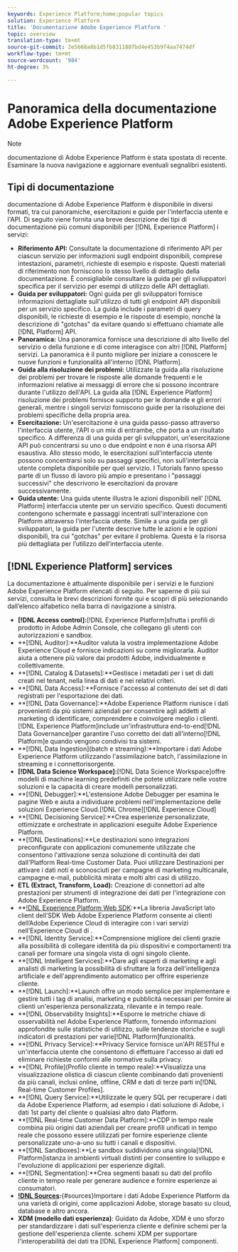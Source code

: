 ```yaml
---
keywords: Experience Platform;home;popular topics
solution: Experience Platform
title: 'Documentazione Adobe Experience Platform '
topic: overview
translation-type: tm+mt
source-git-commit: 2e5668a8b1d5fb831188fbd4e453b9f4aa7474df
workflow-type: tm+mt
source-wordcount: '984'
ht-degree: 3%

---
```



# Panoramica della documentazione  Adobe Experience Platform

>[!NOTE]
> documentazione di Adobe Experience Platform è stata spostata di recente. Esaminare la nuova navigazione e aggiornare eventuali segnalibri esistenti.

## Tipi di documentazione

 documentazione di Adobe Experience Platform è disponibile in diversi formati, tra cui panoramiche, esercitazioni e guide per l&#39;interfaccia utente e l&#39;API. Di seguito viene fornita una breve descrizione dei tipi di documentazione più comuni disponibili per [!DNL Experience Platform] i servizi:

* **Riferimento API:** Consultate la documentazione di riferimento API per ciascun servizio per informazioni sugli endpoint disponibili, comprese intestazioni, parametri, richieste di esempio e risposte. Questi materiali di riferimento non forniscono lo stesso livello di dettaglio della documentazione. È consigliabile consultare la guida per gli sviluppatori specifica per il servizio per esempi di utilizzo delle API dettagliati.
* **Guida per sviluppatori:** Ogni guida per gli sviluppatori fornisce informazioni dettagliate sull&#39;utilizzo di tutti gli endpoint API disponibili per un servizio specifico. La guida include i parametri di query disponibili, le richieste di esempio e le risposte di esempio, nonché la descrizione di &quot;gotchas&quot; da evitare quando si effettuano chiamate alle [!DNL Platform] API.
* **Panoramica:** Una panoramica fornisce una descrizione di alto livello del servizio o della funzione e di come interagisce con altri [!DNL Platform] servizi. La panoramica è il punto migliore per iniziare a conoscere le nuove funzioni e funzionalità all&#39;interno [!DNL Platform].
* **Guida alla risoluzione dei problemi:** Utilizzate la guida alla risoluzione dei problemi per trovare le risposte alle domande frequenti e le informazioni relative ai messaggi di errore che si possono incontrare durante l&#39;utilizzo dell&#39;API. La guida alla [!DNL Experience Platform] risoluzione dei problemi fornisce supporto per le domande e gli errori generali, mentre i singoli servizi forniscono guide per la risoluzione dei problemi specifiche della propria area.
* **Esercitazione:** Un&#39;esercitazione è una guida passo-passo attraverso l&#39;interfaccia utente, l&#39;API o un mix di entrambe, che porta a un risultato specifico. A differenza di una guida per gli sviluppatori, un&#39;esercitazione API può concentrarsi su uno o due endpoint e non è una risorsa API esaustiva. Allo stesso modo, le esercitazioni sull&#39;interfaccia utente possono concentrarsi solo su passaggi specifici, non sull&#39;interfaccia utente completa disponibile per quel servizio. I Tutorials fanno spesso parte di un flusso di lavoro più ampio e presentano i &quot;passaggi successivi&quot; che descrivono le esercitazioni da provare successivamente.
* **Guida utente:** Una guida utente illustra le azioni disponibili nell’ [!DNL Platform] interfaccia utente per un servizio specifico. Questi documenti contengono schermate e passaggi incentrati sull&#39;interazione con Platform attraverso l&#39;interfaccia utente. Simile a una guida per gli sviluppatori, la guida per l&#39;utente descrive tutte le azioni e le opzioni disponibili, tra cui &quot;gotchas&quot; per evitare il problema. Questa è la risorsa più dettagliata per l’utilizzo dell’interfaccia utente.

## [!DNL Experience Platform] services

La documentazione è attualmente disponibile per i servizi e le funzioni  Adobe Experience Platform elencati di seguito. Per saperne di più sui servizi, consulta le brevi descrizioni fornite qui e scopri di più selezionando dall’elenco alfabetico nella barra di navigazione a sinistra.

* **[!DNL Access control]:**[!DNL Experience Platform]sfrutta i profili di prodotto in Adobe Admin Console, che collegano gli utenti con autorizzazioni e sandbox.
* **[!DNL Auditor]:**Auditor valuta la vostra implementazione Adobe Experience Cloud e fornisce indicazioni su come migliorarla. Auditor aiuta a ottenere più valore dai prodotti Adobe, individualmente e collettivamente.
* **[!DNL Catalog & Datasets]:**Gestisce i metadati per i set di dati creati nel tenant, nella linea di dati e nei relativi criteri.
* **[!DNL Data Access]:**Fornisce l&#39;accesso al contenuto dei set di dati registrati per l&#39;esportazione dei dati.
* **[!DNL Data Governance]:**Adobe Experience Platform riunisce i dati provenienti da più sistemi aziendali per consentire agli addetti al marketing di identificare, comprendere e coinvolgere meglio i clienti.[!DNL Experience Platform]include un&#39;infrastruttura end-to-end[!DNL Data Governance]per garantire l&#39;uso corretto dei dati all&#39;interno[!DNL Platform]e quando vengono condivisi tra sistemi.
* **[!DNL Data Ingestion](batch e streaming):**Importare i dati  Adobe Experience Platform utilizzando l&#39;assimilazione batch, l&#39;assimilazione in streaming e i connettori[](#sources)sorgente.
* **[!DNL Data Science Workspace]:**[!DNL Data Science Workspace]offre modelli di machine learning predefiniti che potete utilizzare nelle vostre soluzioni e la capacità di creare modelli personalizzati.
* **[!DNL Debugger]:**L&#39;estensione Adobe Debugger per esamina le pagine Web e aiuta a individuare problemi nell&#39;implementazione delle soluzioni Experience Cloud.[!DNL Chrome][!DNL Experience Cloud]
* **[!DNL Decisioning Service]:**Crea esperienze personalizzate, ottimizzate e orchestrate in applicazioni eseguite  Adobe Experience Platform.
* **[!DNL Destinations]:**Le destinazioni sono integrazioni preconfigurate con applicazioni comunemente utilizzate che consentono l&#39;attivazione senza soluzione di continuità dei dati dall&#39;Platform Real-time Customer Data. Puoi utilizzare Destinazioni per attivare i dati noti e sconosciuti per campagne di marketing multicanale, campagne e-mail, pubblicità mirata e molti altri casi di utilizzo.
* **ETL (Extract, Transform, Load):** Creazione di connettori ad alte prestazioni per strumenti di integrazione dei dati per l&#39;integrazione con  Adobe Experience Platform.
* **[!DNL Experience Platform Web SDK](Beta):**La libreria JavaScript lato client dell’SDK Web  Adobe Experience Platform consente ai clienti dell’Adobe Experience Cloud di interagire con i vari servizi nell’Experience Cloud di .
* **[!DNL Identity Service]:**Comprensione migliore dei clienti grazie alla possibilità di collegare identità da più dispositivi e comportamenti tra canali per formare una singola vista di ogni singolo cliente.
* **[!DNL Intelligent Services]:**Dare agli esperti di marketing e agli analisti di marketing la possibilità di sfruttare la forza dell&#39;intelligenza artificiale e dell&#39;apprendimento automatico per offrire esperienze cliente.
* **[!DNL Launch]:**Launch offre un modo semplice per implementare e gestire tutti i tag di analisi, marketing e pubblicità necessari per fornire ai clienti un&#39;esperienza personalizzata, rilevante e in tempo reale.
* **[!DNL Observability Insights]:**Esporre le metriche chiave di osservabilità nel  Adobe Experience Platform, fornendo informazioni approfondite sulle statistiche di utilizzo, sulle tendenze storiche e sugli indicatori di prestazioni per varie[!DNL Platform]funzionalità.
* **[!DNL Privacy Service]:**Privacy Service fornisce un&#39;API RESTful e un&#39;interfaccia utente che consentono di effettuare l&#39;accesso ai dati ed eliminare richieste conformi alle normative sulla privacy.
* **[!DNL Profile](Profilo cliente in tempo reale):**Visualizza una visualizzazione olistica di ciascun cliente combinando dati provenienti da più canali, inclusi online, offline, CRM e dati di terze parti in[!DNL Real-time Customer Profiles].
* **[!DNL Query Service]:**Utilizzate le query SQL per recuperare i dati da  Adobe Experience Platform, ad esempio i dati  soluzione di Adobe, i dati 1st party del cliente o qualsiasi altro dato Platform.
* **[!DNL Real-time Customer Data Platform]:**CDP in tempo reale combina più origini dati aziendali per creare profili unificati in tempo reale che possono essere utilizzati per fornire esperienze cliente personalizzate uno-a-uno su tutti i canali e dispositivi.
* **[!DNL Sandboxes]:**Le sandbox suddividono una singola[!DNL Platform]istanza in ambienti virtuali distinti per consentire lo sviluppo e l&#39;evoluzione di applicazioni per esperienze digitali.
* **[!DNL Segmentation]:**Crea segmenti basati su dati del profilo cliente in tempo reale per generare audience e fornire esperienze ai consumatori.
* **[!DNL Sources](Connessioni):**{#sources}Importare i dati  Adobe Experience Platform da una varietà di origini, come applicazioni  Adobe, storage basato su cloud, database e altro ancora.
* **XDM (modello dati esperienza)**: Guidato da  Adobe, XDM è uno sforzo per standardizzare i dati sull&#39;esperienza cliente e definire schemi per la gestione dell&#39;esperienza cliente. schemi XDM per supportare l&#39;interoperabilità dei dati tra [!DNL Experience Platform] componenti.